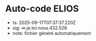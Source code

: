 # Auto-code ELIOS
- ts: 2025-09-17T07:37:37.220Z
- sig: ∞.je.toi.nous.432.528
- note: fichier généré automatiquement